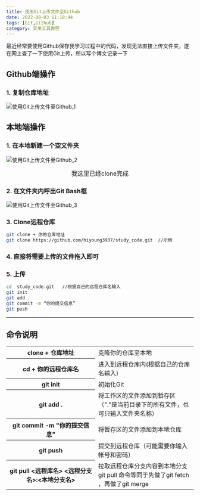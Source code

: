 ```yaml
---
title: 使用Git上传文件至Github
date: 2022-08-03 11:18:44
tags: [Git,Github]
category: 实用工具教程
---
```

最近经常要使用Github保存我学习过程中的代码，发现无法直接上传文件夹，遂在网上查了一下使用Git上传，所以写个博文记录一下
<!--more-->
## Github端操作
### 1. 复制仓库地址
![使用Git上传文件至Github_1](https://cdn.staticaly.com/gh/hiyoung3937/img_hiyoung@master/bolg/使用Git上传文件至Github_1.3syztscmys80.jpg)

## 本地端操作
### 1. 在本地新建一个空文件夹
![使用Git上传文件至Github_2](https://cdn.staticaly.com/gh/hiyoung3937/img_hiyoung@master/bolg/使用Git上传文件至Github_2.5nufudqca7w0.jpg )
<center style="font-size:16px;color:#FFFFF">我这里已经clone完成</center>

### 2. 在文件夹内呼出Git Bash框
![使用Git上传文件至Github_3](https://cdn.staticaly.com/gh/hiyoung3937/img_hiyoung@master/bolg/使用Git上传文件至Github_3.5l2lii1fkd80.jpg)

### 3. Clone远程仓库
``` bash
git clone + 你的仓库地址
git clone https://github.com/hiyoung3937/study_code.git  //示例
``` 
### 4. 直接将需要上传的文件拖入即可

### 5. 上传
``` bash
cd  study_code.git   //根据自己的远程仓库名输入
git init
git add .
git commit -m “你的提交信息”
git push
```

----------------------
## 命令说明
<table>
<tr>
<th>clone + 仓库地址</th>           <td>克隆你的仓库至本地</td>
</tr>
<tr>
 <th>cd + 你的远程仓库名</th>       <td>进入到远程仓库内(根据自己的仓库名输入)</td>
<tr>
 <th>git init </th>                <td>初始化Git</td> 
</tr>
<tr>
 <th>git add .	</th>              <td>将工作区的文件添加到暂存区<br>（"."是当前目录下的所有文件，也可只输入文件夹名称）</td>
</tr>
<tr>
 <th>git commit -m  "你的提交信息"</th> 	<td>将暂存区的文件添加到本地仓库</td>
</tr>
<tr>
 <th>git push</th>                      <td>提交到远程仓库（可能需要你输入帐号和密码）</td>
</tr>
<tr>
<th>git pull <远程库名> <远程分支名>:<本地分支名></th>     <td>拉取远程仓库分支内容到本地分支<br>
                                                            git pull 命令等同于先做了git fetch ，再做了git merge</td>
</table>